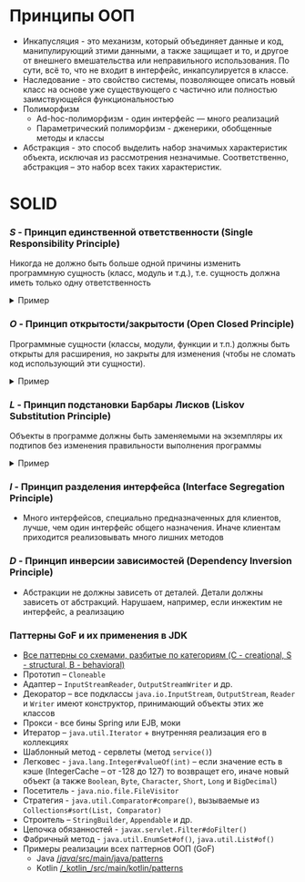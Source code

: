 # Принципы ООП
+ Инкапусляция - это механизм, который объединяет данные и код, манипулирующий зтими данными, а также защищает и то, и другое от внешнего вмешательства или неправильного использования. По сути, всё то, что не входит в интерфейс, инкапсулируется в классе.
+ Наследование - это свойство системы, позволяющее описать новый класс на основе уже существующего с частично или полностью заимствующейся функциональностью
+ Полиморфизм
    + Ad-hoc-полиморфизм - один интерфейс — много реализаций
    + Параметрический полиморфизм - дженерики, обобщенные методы и классы
+ Абстракция - это способ выделить набор значимых характеристик объекта, исключая из рассмотрения незначимые. Соответственно, абстракция – это набор всех таких характеристик.

# SOLID

### *S* - Принцип единственной ответственности (Single Responsibility Principle)

Никогда не должно быть больше одной причины изменить программную сущность (класс, модуль и т.д.), т.е. сущность должна иметь только одну ответственность
<details>
<summary>Пример</summary>

Представьте себе модуль, который обрабатывает заказы. Если заказ верно сформирован, он сохраняет его в базу данных и высылает письмо для подтверждения заказа:

```java
public class OrderProcessor {

    public void process(Order order){
        if (order.isValid() && save(order)) {
            sendConfirmationEmail(order);
        }
    }

    private boolean save(Order order) {
        MySqlConnection connection = new MySqlConnection("database.url");
        // сохраняем заказ в базу данных

        return true;
    }

    private void sendConfirmationEmail(Order order) {
        String name = order.getCustomerName();
        String email = order.getCustomerEmail();

        // Шлем письмо клиенту
    }
}
```
Такой модуль может измениться по трем причинам. Во-первых может стать другой логика обработки заказа, во-вторых, способ его сохранения (тип базы данных), в-третьих — способ отправки письма подтверждения (скажем, вместо email нужно отправлять SMS). 

Гораздо лучше разделить модуль на три отдельных, каждый из которых будет выполнять одну единственную функцию:
```java
public class MySQLOrderRepository {
    public boolean save(Order order) {
        MySqlConnection connection = new MySqlConnection("database.url");
        // сохраняем заказ в базу данных

        return true;
    }
}

public class ConfirmationEmailSender {
    public void sendConfirmationEmail(Order order) {
        String name = order.getCustomerName();
        String email = order.getCustomerEmail();

        // Шлем письмо клиенту
    }
}

public class OrderProcessor {
    public void process(Order order){

        MySQLOrderRepository repository = new MySQLOrderRepository();
        ConfirmationEmailSender mailSender = new ConfirmationEmailSender();

        if (order.isValid() && repository.save(order)) {
            mailSender.sendConfirmationEmail(order);
        }
    }

}
```
</details>

### *O* - Принцип открытости/закрытости (Open Closed Principle)

Программные сущности (классы, модули, функции и т.п.) должны быть открыты для расширения, но закрыты для изменения (чтобы не сломать код использующий эти сущности).
<details>
<summary>Пример</summary>

Это означает, что должна быть возможность изменять внешнее поведение класса, не внося физические изменения в сам класс. Следуя этому принципу, классы разрабатываются так, чтобы для подстройки класса к конкретным условиям применения было достаточно расширить его и переопределить некоторые функции.

Продолжая наш пример с заказом, предположим, что нам нужно выполнять какие-то действия перед обработкой заказа и после отправки письма с подтверждением. 

Вместо того, чтобы менять сам класс OrderProcessor, мы расширим его потомком OrderProcessorWithPreAndPostProcessing и добьемся решения поставленной задачи, не нарушая принцип OCP: 
```java
public class OrderProcessorWithPreAndPostProcessing extends OrderProcessor {

    @Override
    public void process(Order order) {
        beforeProcessing();
        super.process(order);
        afterProcessing();
    }

    private void beforeProcessing() {
        // Осуществим некоторые действия перед обработкой заказа
    }

    private void afterProcessing() {
        // Осуществим некоторые действия после обработки заказа
    }
}
```
</details>

### *L* - Принцип подстановки Барбары Лисков (Liskov Substitution Principle)

Объекты в программе должны быть заменяемыми на экземпляры их подтипов без изменения правильности выполнения программы
<details>
<summary>Пример</summary>

Это означает, что класс, разработанный путем расширения на основании базового класса, должен переопределять его методы так, чтобы не нарушалась функциональность с точки зрения клиента. 
То есть, если разработчик расширяет ваш класс и использует его в приложении, он не должен изменять ожидаемое поведение переопределенных методов.

Предположим у нас есть класс, который отвечает за валидацию заказа и проверяет, все ли из товаров заказа находятся на складе. 
У данного класса есть метод isValid который возвращает true или false:
```java
public class OrderStockValidator {

    public boolean isValid(Order order) {
        for (Item item : order.getItems()) {
            if (! item.isInStock()) {
                return false;
            }
        }

        return true;
    }
}
```

Также предположим, что некоторые заказы нужно валидировать иначе: проверять, все ли товары заказа находятся на складе и все ли товары упакованы. 
Для этого мы расширили класс OrderStockValidator классом OrderStockAndPackValidator:
```java
public class OrderStockAndPackValidator extends OrderStockValidator {

    @Override
    public boolean isValid(Order order) {
        for (Item item : order.getItems()) {
            if ( !item.isInStock() || !item.isPacked() ){
                throw new IllegalStateException(
                     String.format("Order %d is not valid!", order.getId())
                );
            }
        }

        return true;
    }
}
```

Однако в данном классе мы нарушили принцип LSP, так как вместо того, чтобы вернуть false, если заказ не прошел валидацию, наш метод бросает исключение IllegalStateException. Клиенты данного кода не рассчитывают на такое: они ожидают возвращения true или false. Это может привести к ошибкам в работе программы.
</details>

### *I* - Принцип разделения интерфейса (Interface Segregation Principle)
+ Много интерфейсов, специально предназначенных для клиентов, лучше, чем один интерфейс общего назначения. Иначе клиентам приходится реализовывать много лишних методов

### *D* - Принцип инверсии зависимостей (Dependency Inversion Principle)
+ Абстракции не должны зависеть от деталей. Детали должны зависеть от абстракций. Нарушаем, например, если инжектим не интерфейс, а реализацию


### Паттерны GoF и их применения в JDK
+ [Все паттерны со схемами, разбитые по категориям (C - creational, S - structural, B - behavioral)](resources/patterns_rus.pdf)
+ Прототип – `Cloneable`
+ Адаптер – `InputStreamReader`, `OutputStreamWriter` и др.
+ Декоратор – все подклассы `java.io.InputStream`, `OutputStream`, `Reader` и `Writer` имеют конструктор, принимающий объекты этих же классов
+ Прокси - все бины Spring или EJB, моки
+ Итератор – `java.util.Iterator` + внутренняя реализация его в коллекциях
+ Шаблонный метод - сервлеты (метод `service()`)
+ Легковес - `java.lang.Integer#valueOf(int)` – если значение есть в кэше (IntegerCache – от -128 до 127) то возвращет его, иначе новый объект (а также `Boolean`, `Byte`, `Character`, `Short`, `Long` и `BigDecimal`)
+ Посетитель - `java.nio.file.FileVisitor` 
+ Стратегия - `java.util.Comparator#compare()`, вызываемые из `Collections#sort(List, Comparator)`
+ Строитель – `StringBuilder`, `Appendable`  и др.
+ Цепочка обязанностей - `javax.servlet.Filter#doFilter()`
+ Фабричный метод - `java.util.EnumSet#of()`, `java.util.List#of()`
+ Примеры реализации всех паттернов ООП (GoF) 
  + Java [/_java_/src/main/java/patterns](../_java_/src/main/java/patterns)
  + Kotlin [/\_kotlin_/src/main/kotlin/patterns](../\_kotlin_/src/main/kotlin/ru/gasymovrv/\_kotlin_/patterns)
